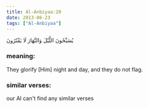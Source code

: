 ```yaml
---
title: Al-Anbiyaa:20
date: 2013-06-23
tags: ["Al-Anbiyaa"]
---
```

يُسَبِّحُونَ اللَّيْلَ وَالنَّهَارَ لَا يَفْتُرُونَ
### meaning: 
They glorify [Him] night and day, and they do not flag.
### similar verses: 

our AI can't find any similar verses




